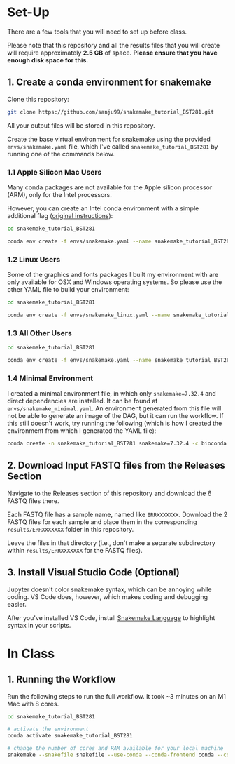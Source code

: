 # Set-Up

There are a few tools that you will need to set up before class.

Please note that this repository and all the results files that you will create will require approximately <b>2.5 GB</b> of space. <b>Please ensure that you have enough disk space for this.</b>

## 1. Create a conda environment for snakemake

Clone this repository:

```bash
git clone https://github.com/sanju99/snakemake_tutorial_BST281.git
```

All your output files will be stored in this repository.

Create the base virtual environment for snakemake using the provided `envs/snakemake.yaml` file, which I've called `snakemake_tutorial_BST281` by running one of the commands below.

### 1.1 Apple Silicon Mac Users

Many conda packages are not available for the Apple silicon processor (ARM), only for the Intel processors. 

However, you can create an Intel conda environment with a simple additional flag (<a href="https://blog.rtwilson.com/how-to-create-an-x64-intel-conda-environment-on-your-apple-silicon-mac-arm-conda-install/" target="_blank">original instructions</a>):

```bash
cd snakemake_tutorial_BST281

conda env create -f envs/snakemake.yaml --name snakemake_tutorial_BST281 --platform osx-64 
```

### 1.2 Linux Users

Some of the graphics and fonts packages I built my environment with are only available for OSX and Windows operating systems. So please use the other YAML file to build your environment:

```bash
cd snakemake_tutorial_BST281

conda env create -f envs/snakemake_linux.yaml --name snakemake_tutorial_BST281
```

### 1.3 All Other Users

```bash
cd snakemake_tutorial_BST281

conda env create -f envs/snakemake.yaml --name snakemake_tutorial_BST281
```

### 1.4 Minimal Environment

I created a minimal environment file, in which only `snakemake=7.32.4` and direct dependencies are installed. It can be found at `envs/snakemake_minimal.yaml`. An environment generated from this file will not be able to generate an image of the DAG, but it can run the workflow. If this still doesn't work, try running the following (which is how I created the environment from which I generated the YAML file):

```bash
conda create -n snakemake_tutorial_BST281 snakemake=7.32.4 -c bioconda -c conda-forge -c anaconda -c defaults
```

## 2. Download Input FASTQ files from the Releases Section

Navigate to the Releases section of this repository and download the 6 FASTQ files there. 

Each FASTQ file has a sample name, named like `ERRXXXXXXX`. Download the 2 FASTQ files for each sample and place them in the corresponding `results/ERRXXXXXXX` folder in this repository. 

Leave the files in that directory (i.e., don't make a separate subdirectory within `results/ERRXXXXXXX` for the FASTQ files).

## 3. Install Visual Studio Code (Optional)

Jupyter doesn't color snakemake syntax, which can be annoying while coding. VS Code does, however, which makes coding and debugging easier.

After you've installed VS Code, install <a href="https://marketplace.visualstudio.com/items?itemName=Snakemake.snakemake-lang" target="_blank">Snakemake Language</a> to highlight syntax in your scripts.

# In Class

## 1. Running the Workflow

Run the following steps to run the full workflow. It took ~3 minutes on an M1 Mac with 8 cores. 

```bash
cd snakemake_tutorial_BST281

# activate the environment
conda activate snakemake_tutorial_BST281

# change the number of cores and RAM available for your local machine
snakemake --snakefile snakefile --use-conda --conda-frontend conda --configfile config.yaml --cores 8 --resources mem_mb=8000
```
